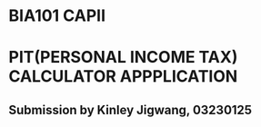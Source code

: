 # BIA101 CAPII
# PIT(PERSONAL INCOME TAX) CALCULATOR APPPLICATION

## Submission by Kinley Jigwang, 03230125
